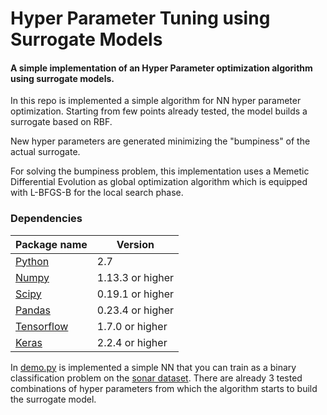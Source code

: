 # Hyper Parameter Tuning using Surrogate Models
#### A simple implementation of an Hyper Parameter optimization algorithm using surrogate models.


In this repo is implemented a simple algorithm for NN hyper parameter optimization.
Starting from few points already tested, the model builds a surrogate based on RBF.

New hyper parameters are generated minimizing the "bumpiness" of the actual surrogate.

For solving the bumpiness problem, this implementation uses a Memetic Differential Evolution as global optimization algorithm which is equipped with L-BFGS-B for the local search phase.


### Dependencies

Package name | Version
------------ | -------------
[Python](https://www.python.org/) | 2.7 
[Numpy](http://www.numpy.org/) | 1.13.3 or higher
[Scipy](https://www.scipy.org/) | 0.19.1 or higher
[Pandas](https://pandas.pydata.org/) | 0.23.4 or higher
[Tensorflow](https://www.tensorflow.org/) | 1.7.0 or higher
[Keras](https://keras.io/) | 2.2.4 or higher



In [demo.py](https://github.com/tom1092/Hyper_Parameters_Optimization_using_Surrogate_Models/blob/master/demo.py) is implemented a simple NN that you can train as a binary classification problem on the [sonar dataset](https://www.kaggle.com/adx891/sonar-data-set). There are already 3 tested combinations of hyper parameters from which the algorithm starts to build the surrogate model. 
